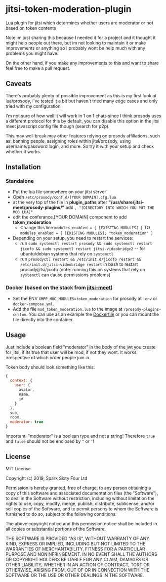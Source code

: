 # jitsi-token-moderation-plugin
Lua plugin for jitsi which determines whether users are moderator or not based on token contents

Note im just sharing this because I needed it for a project and it thought it might help people out there, but im not looking to maintain it or make improvements or anything so I probably wont be help much with any problems you might have. 

On the other hand, if you make any improvements to this and want to share feel free to make a pull request.

## Caveats
There's probably plenty of possible improvement as this is my first look at lua/prosody, i've tested it a bit but haven't tried many edge cases and only tried with my configuration

I'm not sure of how well it will work in 1 on 1 chats since I think prosody uses a different protocol for this by default, you can disable this option in the jitsi meet javascript config file though (search for p2p). 

This may well break may other features relying on prosody affiliations, such as: banning people, assigning roles within jitsi/prosody, using username/password login, and more. So try it with your setup and check whether it works.

## Installation
### Standalone
- Put the lua file somewhere on your jitsi server`
- Open `/etc/prosody/conf.d/[YOUR DOMAIN].cfg.lua`
- at the very top of the file in **plugin_paths** after **"/usr/share/jitsi-meet/prosody-plugins/"** add `, "[DIRECTORY INTO WHICH YOU PUT THE MOD LUA]"`
- edit the conferance.[YOUR DOMAIN] component to add **token_moderation**
  - Change this line `modules_enabled = { [EXISTING MODULES] }` TO `modules_enabled = { [EXISTING MODULES]; "token_moderation" }`
- Depending on your setup, you need to restart the services:
  - run `sudo systemctl restart prosody && sudo systemctl restart jicofo && sudo systemctl restart jitsi-videobridge2` -- for ubuntu/debian systems that rely on `systemctl`
  - run `prosodyctl restart && /etc/init.d/jicofo restart && /etc/init.d/jitsi-videobridge restart` in bash to restart prosody/jitsi/jicofo (note: running this on systems that rely on `systemctl` can cause permissions problems)
### Docker (based on the stack from [jitsi-meet](https://github.com/jitsi/docker-jitsi-meet))
- Set the ENV `XMPP_MUC_MODULES=token_moderation` for prosody at `.env` or `docker-compose.yml`.
- Add the file `mod_token_moderation.lua` to the image at `/prosody-plugins-custom`. You can use as an example the [Dockerfile](./Dockerfile) or you can mount the file directly into the container.

## Usage
Just include a boolean field "moderator" in the body of the jwt you create for jitsi, if its true that user will be mod, if not they wont. It works irrespective of which order people join in. 

Token body should look something like this:
```javascript
{
  context: {
    user: {
      avatar,
      name,
      id
    }
  },
  sub,
  room,
  moderator: true
}
```
Important: "moderator" is a boolean type and not a string! Therefore `true` and `false` should not be enclosed by `"` or `'`!

## License
MIT License

Copyright (c) 2019, Spark Sixty Four Ltd

Permission is hereby granted, free of charge, to any person obtaining a copy
of this software and associated documentation files (the "Software"), to deal
in the Software without restriction, including without limitation the rights
to use, copy, modify, merge, publish, distribute, sublicense, and/or sell
copies of the Software, and to permit persons to whom the Software is
furnished to do so, subject to the following conditions:

The above copyright notice and this permission notice shall be included in all
copies or substantial portions of the Software.

THE SOFTWARE IS PROVIDED "AS IS", WITHOUT WARRANTY OF ANY KIND, EXPRESS OR
IMPLIED, INCLUDING BUT NOT LIMITED TO THE WARRANTIES OF MERCHANTABILITY,
FITNESS FOR A PARTICULAR PURPOSE AND NONINFRINGEMENT. IN NO EVENT SHALL THE
AUTHORS OR COPYRIGHT HOLDERS BE LIABLE FOR ANY CLAIM, DAMAGES OR OTHER
LIABILITY, WHETHER IN AN ACTION OF CONTRACT, TORT OR OTHERWISE, ARISING FROM,
OUT OF OR IN CONNECTION WITH THE SOFTWARE OR THE USE OR OTHER DEALINGS IN THE
SOFTWARE.
